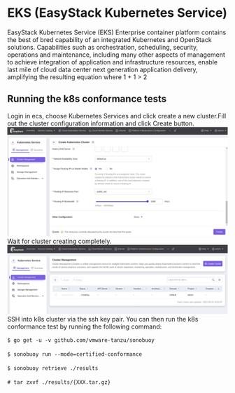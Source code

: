# EKS (EasyStack Kubernetes Service)
EasyStack Kubernetes Service (EKS) Enterprise container platform contains the best of bred capability of an integrated Kubernetes and OpenStack solutions. Capabilities such as orchestration, scheduling, security, operations and maintenance, including many other aspects of management to achieve integration of application and infrastructure resources, enable last mile of cloud data center next generation application delivery, amplifying the resulting equation where 1 + 1 > 2
## Running the k8s conformance tests
Login in ecs, choose Kubernetes Services and click create a new cluster.Fill out the cluster configuration information and click Create button.
![k8s2](images/k8s2.png)
Wait for cluster creating completely.
![k8s3](images/k8s3.png)
SSH into k8s cluster via the ssh key pair.
You can then run the k8s conformance test by running the following command:

```console
$ go get -u -v github.com/vmware-tanzu/sonobuoy

$ sonobuoy run --mode=certified-conformance

$ sonobuoy retrieve ./results

# tar zxvf ./results/{XXX.tar.gz}
```
